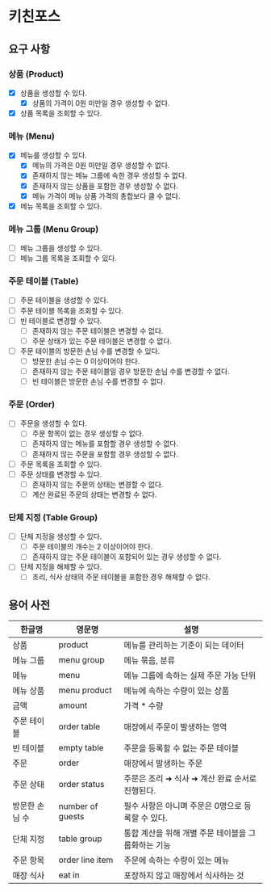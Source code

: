 # 키친포스

## 요구 사항

### 상품 (Product)

- [x] 상품을 생성할 수 있다.
    - [x] 상품의 가격이 0원 미만일 경우 생성할 수 없다.
- [x] 상품 목록을 조회할 수 있다.

### 메뉴 (Menu)

- [x] 메뉴를 생성할 수 있다.
    - [x] 메뉴의 가격은 0원 미만일 경우 생성할 수 없다.
    - [x] 존재하지 않는 메뉴 그룹에 속한 경우 생성할 수 없다.
    - [x] 존재하지 않는 상품을 포함한 경우 생성할 수 없다.
    - [x] 메뉴 가격이 메뉴 상품 가격의 총합보다 클 수 없다.
- [x] 메뉴 목록을 조회할 수 있다.

### 메뉴 그룹 (Menu Group)

- [ ] 메뉴 그룹을 생성할 수 있다.
- [ ] 메뉴 그룹 목록을 조회할 수 있다.

### 주문 테이블 (Table)

- [ ] 주문 테이블을 생성할 수 있다.
- [ ] 주문 테이블 목록을 조회할 수 있다.
- [ ] 빈 테이블로 변경할 수 있다.
    - [ ] 존재하지 않는 주문 테이블은 변경할 수 없다.
    - [ ] 주문 상태가 있는 주문 테이블은 변경할 수 없다.
- [ ] 주문 테이블의 방문한 손님 수를 변경할 수 있다.
    - [ ] 방문한 손님 수는 0 이상이어야 한다.
    - [ ] 존재하지 않는 주문 테이블일 경우 방문한 손님 수를 변경할 수 없다.
    - [ ] 빈 테이블은 방문한 손님 수를 변경할 수 없다.

### 주문 (Order)

- [ ] 주문을 생성할 수 있다.
    - [ ] 주문 항목이 없는 경우 생성할 수 없다.
    - [ ] 존재하지 않는 메뉴를 포함할 경우 생성할 수 없다.
    - [ ] 존재하지 않는 주문을 포함할 경우 생성할 수 없다.
- [ ] 주문 목록을 조회할 수 있다.
- [ ] 주문 상태를 변경할 수 있다.
    - [ ] 존재하지 않는 주문의 상태는 변경할 수 없다.
    - [ ] 계산 완료된 주문의 상태는 변경할 수 없다.

### 단체 지정 (Table Group)

- [ ] 단체 지정을 생성할 수 있다.
    - [ ] 주문 테이블의 개수는 2 이상이어야 한다.
    - [ ] 존재하지 않는 주문 테이블이 포함되어 있는 경우 생성할 수 없다.
- [ ] 단체 지정을 해체할 수 있다.
    - [ ] 조리, 식사 상태의 주문 테이블을 포함한 경우 해체할 수 없다.

## 용어 사전

| 한글명 | 영문명 | 설명 |
| --- | --- | --- |
| 상품 | product | 메뉴를 관리하는 기준이 되는 데이터 |
| 메뉴 그룹 | menu group | 메뉴 묶음, 분류 |
| 메뉴 | menu | 메뉴 그룹에 속하는 실제 주문 가능 단위 |
| 메뉴 상품 | menu product | 메뉴에 속하는 수량이 있는 상품 |
| 금액 | amount | 가격 * 수량 |
| 주문 테이블 | order table | 매장에서 주문이 발생하는 영역 |
| 빈 테이블 | empty table | 주문을 등록할 수 없는 주문 테이블 |
| 주문 | order | 매장에서 발생하는 주문 |
| 주문 상태 | order status | 주문은 조리 ➜ 식사 ➜ 계산 완료 순서로 진행된다. |
| 방문한 손님 수 | number of guests | 필수 사항은 아니며 주문은 0명으로 등록할 수 있다. |
| 단체 지정 | table group | 통합 계산을 위해 개별 주문 테이블을 그룹화하는 기능 |
| 주문 항목 | order line item | 주문에 속하는 수량이 있는 메뉴 |
| 매장 식사 | eat in | 포장하지 않고 매장에서 식사하는 것 |

